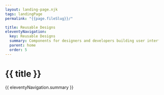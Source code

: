 ```yaml
---
layout: landing-page.njk
tags: landingPage
permalink: "{{page.fileSlug}}/"

title: Reusable Designs
eleventyNavigation:
  key: Reusable Designs
  summary: Components for designers and developers building user interfaces.
  parent: home
  order: 5
---
```


# {{ title }}

{{ eleventyNavigation.summary }}
